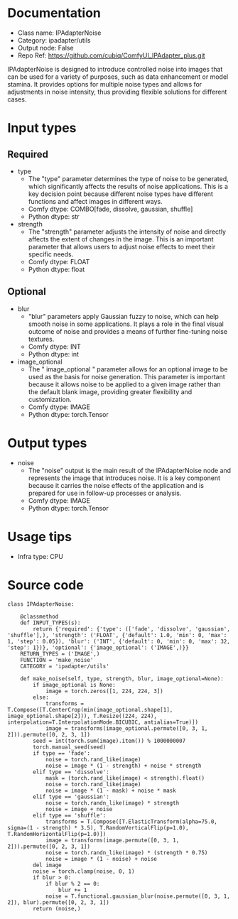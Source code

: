 # Documentation
- Class name: IPAdapterNoise
- Category: ipadapter/utils
- Output node: False
- Repo Ref: https://github.com/cubiq/ComfyUI_IPAdapter_plus.git

IPAdapterNoise is designed to introduce controlled noise into images that can be used for a variety of purposes, such as data enhancement or model stamina. It provides options for multiple noise types and allows for adjustments in noise intensity, thus providing flexible solutions for different cases.

# Input types
## Required
- type
    - The "type" parameter determines the type of noise to be generated, which significantly affects the results of noise applications. This is a key decision point because different noise types have different functions and affect images in different ways.
    - Comfy dtype: COMBO[fade, dissolve, gaussian, shuffle]
    - Python dtype: str
- strength
    - The "strength" parameter adjusts the intensity of noise and directly affects the extent of changes in the image. This is an important parameter that allows users to adjust noise effects to meet their specific needs.
    - Comfy dtype: FLOAT
    - Python dtype: float
## Optional
- blur
    - "blur" parameters apply Gaussian fuzzy to noise, which can help smooth noise in some applications. It plays a role in the final visual outcome of noise and provides a means of further fine-tuning noise textures.
    - Comfy dtype: INT
    - Python dtype: int
- image_optional
    - The " image_optional " parameter allows for an optional image to be used as the basis for noise generation. This parameter is important because it allows noise to be applied to a given image rather than the default blank image, providing greater flexibility and customization.
    - Comfy dtype: IMAGE
    - Python dtype: torch.Tensor

# Output types
- noise
    - The "noise" output is the main result of the IPAdapterNoise node and represents the image that introduces noise. It is a key component because it carries the noise effects of the application and is prepared for use in follow-up processes or analysis.
    - Comfy dtype: IMAGE
    - Python dtype: torch.Tensor

# Usage tips
- Infra type: CPU

# Source code
```
class IPAdapterNoise:

    @classmethod
    def INPUT_TYPES(s):
        return {'required': {'type': (['fade', 'dissolve', 'gaussian', 'shuffle'],), 'strength': ('FLOAT', {'default': 1.0, 'min': 0, 'max': 1, 'step': 0.05}), 'blur': ('INT', {'default': 0, 'min': 0, 'max': 32, 'step': 1})}, 'optional': {'image_optional': ('IMAGE',)}}
    RETURN_TYPES = ('IMAGE',)
    FUNCTION = 'make_noise'
    CATEGORY = 'ipadapter/utils'

    def make_noise(self, type, strength, blur, image_optional=None):
        if image_optional is None:
            image = torch.zeros([1, 224, 224, 3])
        else:
            transforms = T.Compose([T.CenterCrop(min(image_optional.shape[1], image_optional.shape[2])), T.Resize((224, 224), interpolation=T.InterpolationMode.BICUBIC, antialias=True)])
            image = transforms(image_optional.permute([0, 3, 1, 2])).permute([0, 2, 3, 1])
        seed = int(torch.sum(image).item()) % 1000000007
        torch.manual_seed(seed)
        if type == 'fade':
            noise = torch.rand_like(image)
            noise = image * (1 - strength) + noise * strength
        elif type == 'dissolve':
            mask = (torch.rand_like(image) < strength).float()
            noise = torch.rand_like(image)
            noise = image * (1 - mask) + noise * mask
        elif type == 'gaussian':
            noise = torch.randn_like(image) * strength
            noise = image + noise
        elif type == 'shuffle':
            transforms = T.Compose([T.ElasticTransform(alpha=75.0, sigma=(1 - strength) * 3.5), T.RandomVerticalFlip(p=1.0), T.RandomHorizontalFlip(p=1.0)])
            image = transforms(image.permute([0, 3, 1, 2])).permute([0, 2, 3, 1])
            noise = torch.randn_like(image) * (strength * 0.75)
            noise = image * (1 - noise) + noise
        del image
        noise = torch.clamp(noise, 0, 1)
        if blur > 0:
            if blur % 2 == 0:
                blur += 1
            noise = T.functional.gaussian_blur(noise.permute([0, 3, 1, 2]), blur).permute([0, 2, 3, 1])
        return (noise,)
```